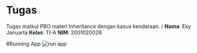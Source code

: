 # Tugas
Tugas matkul PBO materi Inheritance dengan kasus kendaraan. / 
**Nama**: Eky Januarta
**Kelas**: TI-A
**NIM**: 2001020028


#Running App
![run app](https://github.com/lenfaire/tugas-java-inheritance/blob/main/Screenshot_11.png)
